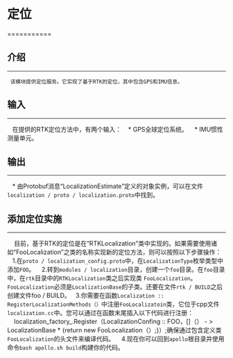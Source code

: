 # 定位 #
===========
  ## 介绍 ##
-----------
     该模块提供定位服务。它实现了基于RTK的定位，其中包含GPS和IMU信息。

  ## 输入 ##
----------
    在提供的RTK定位方法中，有两个输入：
     * GPS全球定位系统。
     * IMU惯性测量单元。

  ## 输出 ##
----------
     * 由Protobuf消息“LocalizationEstimate”定义的对象实例，可以在文件`localization / proto / localization.proto`中找到。

  ## 添加定位实施 ##
----------
      目前，基于RTK的定位是在“RTKLocalization”类中实现的。如果需要使用诸如“FooLocalization”之类的名称实现新的定位方法，则可以按照以下步骤操作：
      1.在`proto / localization_config.proto`中，在`LocalizationType`枚举类型中添加`FOO`。
      2.转到`modules / localization`目录，创建一个`foo`目录。在`foo`目录中，在`rtk`目录中的`RTKLocalization`类之后实现类        `FooLocalization`。 `FooLocalization`必须是`LocalizationBase`的子类。还要在文件`rtk / BUILD`之后创建文件foo / BUILD。
      3.你需要在函数`Localization :: RegisterLocalizationMethods（）`中注册`FooLocalizatoin`类，它位于cpp文件`localization.cc`中。您可以通过在函数末尾插入以下代码进行注册： 
    localization_factory_.Register（LocalizationConfing :: FOO，[]（） - > LocalizationBase * {return new FooLocalization（）;}）;确保通过包含定义类`FooLocalization`的头文件来编译代码。
      4.现在你可以回到`apollo`根目录并使用命令`bash apollo.sh build`构建你的代码。
